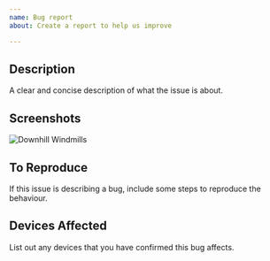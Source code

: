 ```yaml
---
name: Bug report
about: Create a report to help us improve

---
```


## Description
A clear and concise description of what the issue is about.

## Screenshots
![Downhill Windmills](https://media.giphy.com/media/o0vwzuFwCGAFO/giphy.gif)

## To Reproduce
If this issue is describing a bug, include some steps to reproduce the behaviour.

## Devices Affected
List out any devices that you have confirmed this bug affects. 
